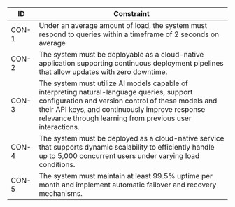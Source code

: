 | ID | Constraint |
|--------|----------|
| CON-1  | Under an average amount of load, the system must respond to queries within a timeframe of 2 seconds on average  | 
| CON-2 | The system must be deployable as a cloud-native application supporting continuous deployment pipelines that allow updates with zero downtime. |
| CON-3 |  The system must utilize AI models capable of interpreting natural-language queries, support configuration and version control of these models and their API keys, and continuously improve response relevance through learning from previous user interactions.|
| CON-4 | The system must be deployed as a cloud-native service that supports dynamic scalability to efficiently handle up to 5,000 concurrent users under varying load conditions. |
| CON-5 | The system must maintain at least 99.5% uptime per month and implement automatic failover and recovery mechanisms. |
